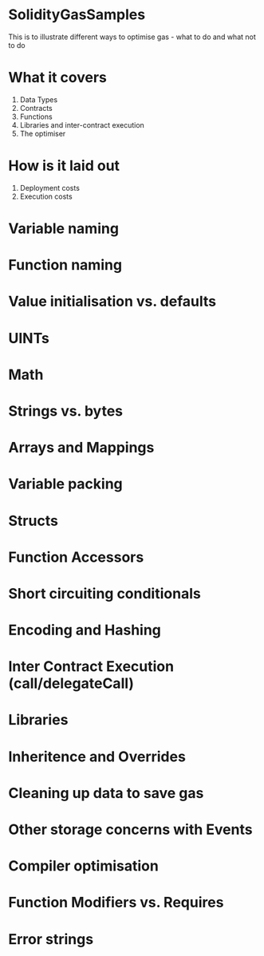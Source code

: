 # SolidityGasSamples
This is to illustrate different ways to optimise gas - what to do and what not to do

# What it covers
1. Data Types
2. Contracts
3. Functions
4. Libraries and inter-contract execution
5. The optimiser

# How is it laid out
1. Deployment costs
2. Execution costs

# Variable naming

# Function naming

# Value initialisation vs. defaults

# UINTs

# Math

# Strings vs. bytes

# Arrays and Mappings

# Variable packing

# Structs

# Function Accessors

# Short circuiting conditionals

# Encoding and Hashing

# Inter Contract Execution (call/delegateCall)

# Libraries

# Inheritence and Overrides

# Cleaning up data to save gas

# Other storage concerns with Events

# Compiler optimisation

# Function Modifiers vs. Requires

# Error strings
